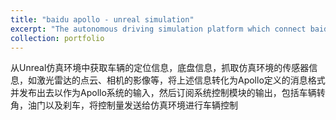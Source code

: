 ```yaml
---
title: "baidu apollo - unreal simulation"
excerpt: "The autonomous driving simulation platform which connect baidu apollo system and uisee driving system <br/><img src='/images/apollo_unreal_2.png'>"
collection: portfolio
---
```


从Unreal仿真环境中获取车辆的定位信息，底盘信息，抓取仿真环境的传感器信息，如激光雷达的点云、相机的影像等，将上述信息转化为Apollo定义的消息格式并发布出去以作为Apollo系统的输入，然后订阅系统控制模块的输出，包括车辆转角，油门以及刹车，将控制量发送给仿真环境进行车辆控制